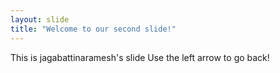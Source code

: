 ```yaml
---
layout: slide
title: "Welcome to our second slide!"
---
```

This is jagabattinaramesh's slide
Use the left arrow to go back!
